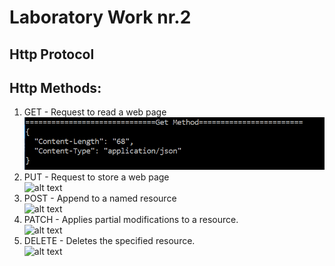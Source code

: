 # Laboratory Work nr.2
## Http Protocol
## Http Methods: 
1. GET - Request to read a web page  
  ![alt text](https://github.com/Arina29/PR_Labs/blob/master/lab3/screens/get.PNG "Logo Title Text 1") 
2. PUT - Request to store a web page  
  ![alt text](screens/put.PNG "Logo Title Text 1") 
3. POST - Append to a named resource  
  ![alt text](screens/Post.PNG "Logo Title Text 1") 
4. PATCH - Applies partial modifications to a resource.  
  ![alt text](screens/Patch.PNG "Logo Title Text 1") 
5. DELETE - Deletes the specified resource.  
  ![alt text](screens/Delete.PNG "Logo Title Text 1") 

  

